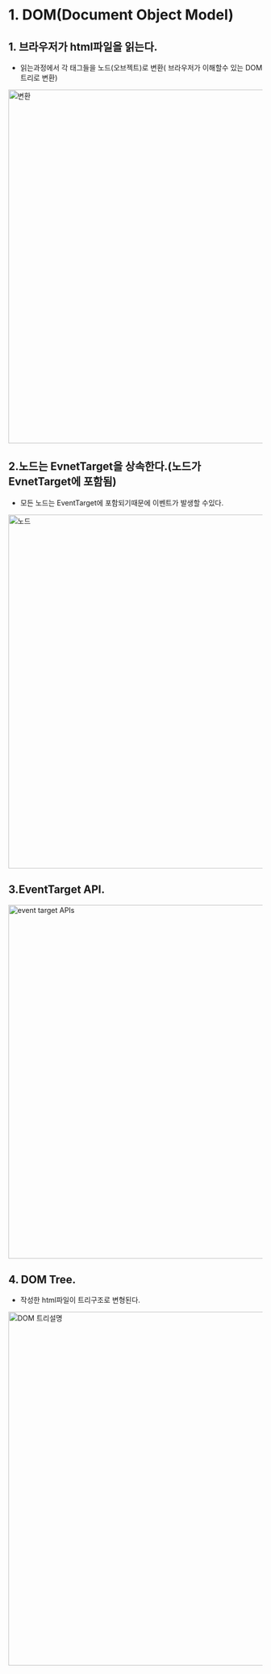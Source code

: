 # 1. DOM(Document Object Model)





## 1. 브라우저가 html파일을 읽는다.
- 읽는과정에서 각 태그들을 노드(오브젝트)로 변환( 브라우저가 이해할수 있는 DOM트리로 변환)

<img width="700" alt="변환" src="https://user-images.githubusercontent.com/58588011/117318540-7afb1e00-aec5-11eb-8f93-c68b3ec0e90b.png">




## 2.노드는 EvnetTarget을 상속한다.(노드가 EvnetTarget에 포함됨)
 - 모든 노드는 EventTarget에 포함되기때문에 이벤트가 발생할 수있다.
 <img width="700" alt="노드" src="https://user-images.githubusercontent.com/58588011/117319041-e80eb380-aec5-11eb-8d0f-c2270e3cf059.png">
 
## 3.EventTarget API.
 <img width="700" alt="event target APIs" src="https://user-images.githubusercontent.com/58588011/117319478-4cca0e00-aec6-11eb-9611-28c44e1c742a.png">
 
## 4. DOM Tree.
 - 작성한 html파일이 트리구조로 변형된다.
 <img width="700" alt="DOM 트리설명" src="https://user-images.githubusercontent.com/58588011/117318794-b5fd5180-aec5-11eb-8790-a8c711b56e33.png">
 
 
 
 
